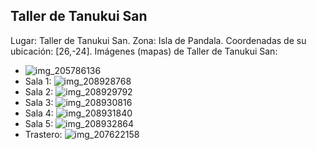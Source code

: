 ## Taller de Tanukui San
Lugar: Taller de Tanukui San.
Zona: Isla de Pandala.
Coordenadas de su ubicación: [26,-24].
Imágenes (mapas) de Taller de Tanukui San:
- ![img_205786136](https://media.discordapp.net/attachments/1115311447145193482/1115347953352187984/205786136.jpg)
- Sala 1: ![img_208928768](https://media.discordapp.net/attachments/1115311447145193482/1115349128088666213/208928768.jpg)
- Sala 2: ![img_208929792](https://media.discordapp.net/attachments/1115311447145193482/1115349129518919710/208929792.jpg)
- Sala 3: ![img_208930816](https://media.discordapp.net/attachments/1115311447145193482/1115349130823336118/208930816.jpg)
- Sala 4: ![img_208931840](https://media.discordapp.net/attachments/1115311447145193482/1115349132341678171/208931840.jpg)
- Sala 5: ![img_208932864](https://media.discordapp.net/attachments/1115311447145193482/1115349133868400661/208932864.jpg)
- Trastero: ![img_207622158](https://media.discordapp.net/attachments/1115311447145193482/1115348981388689419/207622158.jpg)